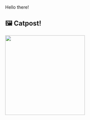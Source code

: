 Hello there!



## 🖼️ Catpost!

<sub>
    <img src="https://cdn2.thecatapi.com/images/HbtnNyvx-.jpg" height="256">
</sub>

